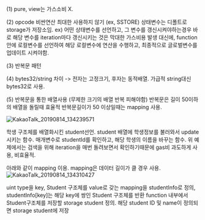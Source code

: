 (1) pure, view는 가스소비 X.

(2) opcode 비싼연산 최대한 사용하지 않기 (ex, SSTORE) 상태변수는 디폴트로 storage가 저장소임.
ex) 어떤 상태변수를 선언하고, 그 변수를 갱신시켜야하는경우 바로 해당 변수를 iteration마다 갱신시키는 것은 막대한 가스비용 발생
대신에, function 안에 로컬변수를 선언하여 해당 로컬변수에 연산을 수행하고, 최종적으로 글로벌변수를 업데이트 시켜야함.

(3) 반복문 패턴

(4) bytes32/string 차이 -> 전자는 고정크기, 후자는 동적배열. 가급적 string대신 bytes32로 사용.

(5) 반복문을 통한 배열사용 (무제한 크기의 배열 반복 피해야함)
반복문은 길이 50이하의 배열을 돌릴때 효율적
반복문길이가 50 이상일때는 mapping 사용.


![KakaoTalk_20190814_134239571](https://user-images.githubusercontent.com/36583413/62995199-84935580-be9a-11e9-8f74-40bc33cfd8fb.png)

학생 구조체를 배열화시킨 student선언. student 배열에 학생정보를 불러와서 update 시키는 함수.
매개변수로 studentId를 확인하고, 해당 학생의 이름을 바꾸는 함수. 
위 예제에서는 검색을 위해 iteration을 매번 돌려보면서 확인하기때문에 gas비 과도하게 사용, 비효율적.

아래와 같이 mapping 이용. mapping은 데이터 길이가 클 경우 사용.
![KakaoTalk_20190814_134310427](https://user-images.githubusercontent.com/36583413/62995205-865d1900-be9a-11e9-88bc-52d60a485244.png)

uint type을 key, Student 구조체를 value로 갖는 mapping을 studentInfo로 정의,
studentInfo[key]는 해당 key에 쌍인 Student 구조체를 반환
function 내부에서 Student구조체를 저장할 storage student 정의. 해당 student ID 및 name이 정의되면 storage student에 저장


